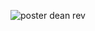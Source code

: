 ![poster dean rev](https://user-images.githubusercontent.com/67783611/160291071-0e475582-ce1c-4279-bb4b-bf3ba7337884.png)
